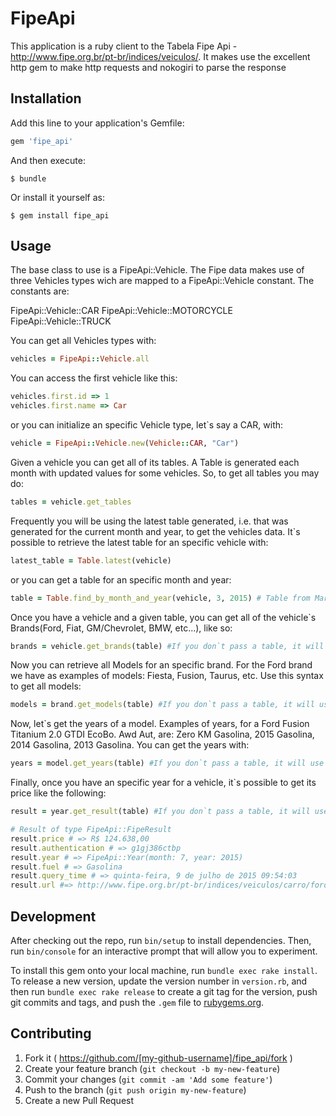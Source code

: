 # FipeApi

This application is a ruby client to the Tabela Fipe Api - http://www.fipe.org.br/pt-br/indices/veiculos/. It makes use the excellent http gem to make http requests and nokogiri to parse the response

## Installation

Add this line to your application's Gemfile:

```ruby
gem 'fipe_api'
```

And then execute:

    $ bundle

Or install it yourself as:

    $ gem install fipe_api

## Usage

The base class to use is a FipeApi::Vehicle. The Fipe data makes use of three Vehicles types wich are mapped to a FipeApi::Vehicle constant. The constants are:

FipeApi::Vehicle::CAR
FipeApi::Vehicle::MOTORCYCLE
FipeApi::Vehicle::TRUCK

You can get all Vehicles types with:

```ruby
vehicles = FipeApi::Vehicle.all
```

You can access the first vehicle like this:

```ruby
vehicles.first.id => 1
vehicles.first.name => Car
```

or you can initialize an specific Vehicle type, let`s say a CAR, with:

```ruby
vehicle = FipeApi::Vehicle.new(Vehicle::CAR, "Car")
```

Given a vehicle you can get all of its tables. A Table is generated each month with updated values for some vehicles. So, to get all tables you may do:

```ruby
tables = vehicle.get_tables 
```

Frequently you will be using the latest table generated, i.e. that was generated for the current month and year, to get the vehicles data. It`s possible to
retrieve the latest table for an specific vehicle with:

```ruby
latest_table = Table.latest(vehicle)
```

or you can get a table for an specific month and year:

```ruby
table = Table.find_by_month_and_year(vehicle, 3, 2015) # Table from March/2015
```

Once you have a vehicle and a given table, you can get all of the vehicle`s Brands(Ford, Fiat, GM/Chevrolet, BMW, etc...), like so:

```ruby
brands = vehicle.get_brands(table) #If you don`t pass a table, it will use the latest table for the vehicle.
```

Now you can retrieve all Models for an specific brand. For the Ford brand we have as examples of models: Fiesta, Fusion, Taurus, etc. Use this syntax to get
all models:

```ruby
models = brand.get_models(table) #If you don`t pass a table, it will use the latest table for the vehicle.
```

Now, let`s get the years of a model. Examples of years, for a Ford Fusion Titanium 2.0 GTDI EcoBo. Awd Aut, are: Zero KM Gasolina, 2015 Gasolina, 2014 Gasolina, 2013 Gasolina.
You can get the years with:

```ruby
years = model.get_years(table) #If you don`t pass a table, it will use the latest table for the vehicle.
``` 

Finally, once you have an specific year for a vehicle, it`s possible to get its price like the following:

```ruby
result = year.get_result(table) #If you don`t pass a table, it will use the latest table for the vehicle.

# Result of type FipeApi::FipeResult
result.price # => R$ 124.638,00
result.authentication # => g1gj386ctbp
result.year # => FipeApi::Year(month: 7, year: 2015)
result.fuel # => Gasolina
result.query_time # => quinta-feira, 9 de julho de 2015 09:54:03
result.url #=> http://www.fipe.org.br/pt-br/indices/veiculos/carro/ford/7-2015/003376-6/32000/g/g1gj386ctbp
```

## Development

After checking out the repo, run `bin/setup` to install dependencies. Then, run `bin/console` for an interactive prompt that will allow you to experiment.

To install this gem onto your local machine, run `bundle exec rake install`. To release a new version, update the version number in `version.rb`, and then run `bundle exec rake release` to create a git tag for the version, push git commits and tags, and push the `.gem` file to [rubygems.org](https://rubygems.org).

## Contributing

1. Fork it ( https://github.com/[my-github-username]/fipe_api/fork )
2. Create your feature branch (`git checkout -b my-new-feature`)
3. Commit your changes (`git commit -am 'Add some feature'`)
4. Push to the branch (`git push origin my-new-feature`)
5. Create a new Pull Request
